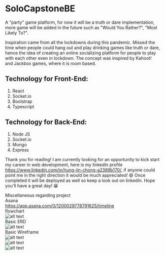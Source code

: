 # SoloCapstoneBE

A "party" game platform, for now it will be a truth or dare implementation, more game will be added in the future such as "Would You Rather?", "Most Likely To?".

Inspiration came from all the lockdowns during this pandemic. Missed the time when people could hang out and play drinking games like truth or dare, hence the idea of creating an online socializing platform for people to play with each other even in lockdown. The concept was inspired by Kahoot! and Jackbox games, where it is room based.

## Technology for Front-End:

1. React
2. Socket.io
3. Bootstrap
4. Typescript

## Technology for Back-End:

1. Node JS
2. Socket.io
3. Mongo
4. Express

Thank you for reading! I am currently looking for an opportunity to kick start my career in web development, here is my linkedIn profile https://www.linkedin.com/in/hung-jin-chong-a2389b170/, if anyone could point me in the right direction it would be much appreciated! :smile: Once completed it will be deployed as well so keep a look out on linkedIn. Hope you'll have a great day! :grin:

Miscellaneous regarding project  
Asana  
https://app.asana.com/0/1200029778791625/timeline  
flowchart  
![alt text](https://res.cloudinary.com/waliwalo/image/upload/v1615217755/solocap/flowchart_d3qwdx.png)  
Basic ERD  
![alt text](https://res.cloudinary.com/waliwalo/image/upload/v1615217755/solocap/erd_etqc00.png)  
Basic Wireframe  
![alt text](https://res.cloudinary.com/waliwalo/image/upload/v1615217755/solocap/Page_1_tls1al.png)  
![alt text](https://res.cloudinary.com/waliwalo/image/upload/v1615217755/solocap/Page_2_g7togm.png)  
![alt text](https://res.cloudinary.com/waliwalo/image/upload/v1615217755/solocap/Page_3_za5rs5.png)
